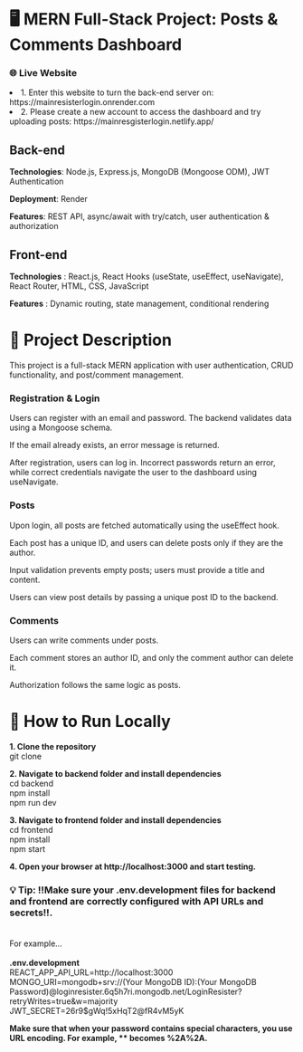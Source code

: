 # 🖥 MERN Full-Stack Project: Posts & Comments Dashboard
### **🌐 Live Website**
<li>
1. Enter this website to turn the back-end server on: https://mainresisterlogin.onrender.com
</li>
<li>
2. Please create a new account to access the dashboard and try uploading posts: https://mainresgisterlogin.netlify.app/
</li>

## Back-end 

**Technologies**: Node.js, Express.js, MongoDB (Mongoose ODM), JWT Authentication

**Deployment**: Render

**Features**: REST API, async/await with try/catch, user authentication & authorization


## Front-end

**Technologies** : React.js, React Hooks (useState, useEffect, useNavigate), React Router, HTML, CSS, JavaScript
  
**Features** : Dynamic routing, state management, conditional rendering

  
# 🧩 Project Description 

This project is a full-stack MERN application with user authentication, CRUD functionality, and post/comment management.

### Registration & Login

Users can register with an email and password. The backend validates data using a Mongoose schema.

If the email already exists, an error message is returned.

After registration, users can log in. Incorrect passwords return an error, while correct credentials navigate the user to the dashboard using useNavigate.

### Posts

Upon login, all posts are fetched automatically using the useEffect hook.

Each post has a unique ID, and users can delete posts only if they are the author.

Input validation prevents empty posts; users must provide a title and content.

Users can view post details by passing a unique post ID to the backend.

### Comments

Users can write comments under posts.

Each comment stores an author ID, and only the comment author can delete it.

Authorization follows the same logic as posts.

# 📂 How to Run Locally

**1. Clone the repository** <br>
git clone <repo-url>

**2. Navigate to backend folder and install dependencies**
<br>
cd backend <br>
npm install  <br>
npm run dev

**3. Navigate to frontend folder and install dependencies**
<br>
cd frontend <br>
npm install <br>
npm start

**4. Open your browser at http://localhost:3000 and start testing.**
### 💡 Tip: !!Make sure your **.env.development** files for backend and frontend are correctly configured with API URLs and secrets!!. <br><br>
For example...<br><br>
**.env.development** <br>
REACT_APP_API_URL=http://localhost:3000<br>
MONGO_URI=mongodb+srv://(Your MongoDB ID):(Your MongoDB Password)@loginresister.6q5h7ri.mongodb.net/LoginResister?retryWrites=true&w=majority  
JWT_SECRET=26r9$gWq!5xHqT2@fR4vM5yK <br> 

**Make sure that when your password contains special characters, you use URL encoding. For example, ** becomes %2A%2A.** <br>







